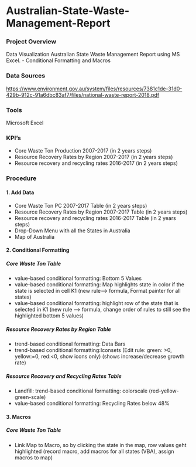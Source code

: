 # Australian-State-Waste-Management-Report

### Project Overview
Data Visualization  Australian State Waste Management Report using MS Excel. - Conditional Formatting and Macros

### Data Sources
https://www.environment.gov.au/system/files/resources/7381c1de-31d0-429b-912c-91a6dbc83af7/files/national-waste-report-2018.pdf

### Tools
Microsoft Excel

### KPI’s
- Core Waste Ton Production 2007-2017 (in 2 years steps)
- Resource Recovery Rates by Region 2007-2017 (in 2 years steps)
- Resource recovery and recycling rates 2016-2017 (in 2 years steps)


### Procedure
#### 1. Add Data
- Core Waste Ton PC 2007-2017 Table (in 2 years steps)
- Resource Recovery Rates by Region 2007-2017 Table (in 2 years steps)
- Resource recovery and recycling rates 2016-2017 Table (in 2 years steps)
- Drop-Down Menu with all the States in Australia
- Map of Australia

#### 2. Conditional Formatting
##### Core Waste Ton Table
- value-based conditional formatting: Bottom 5 Values
- value-based conditional formatting: Map highlights state in color if the state is selected in cell K1 (new rule--> formula, Format painter for all states)
- value-based conditional formatting: highlight row of the state that is selected in K1 (new rule --> formula, change order of rules to still see the highlighted bottom 5 values)

##### Resource Recovery Rates by Region Table
- trend-based conditional formatting: Data Bars
- trend-based conditional formatting:Iconsets (Edit rule: green: >0, yellow:=0, red:<0, show icons only) (shows increase/decrease growth rate) 
##### Resource Recovery and Recycling Rates Table
- Landfill: trend-based conditional formatting: colorscale (red-yellow-green-scale)
- value-based conditional formatting: Recycling Rates below 48%

#### 3. Macros
##### Core Waste Ton Table
- Link Map to Macro, so by clicking the state in the map, row values geht highlighted (record macro, add macros for all states (VBA), assign macros to map)



